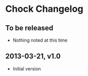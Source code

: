 Chock Changelog
================

To be released
--------------

* Nothing noted at this time

2013-03-21, v1.0
----------------

* Initial version
